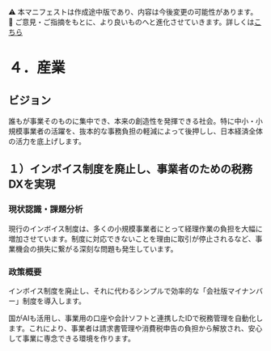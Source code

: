 ⚠️ 本マニフェストは作成途中版であり、内容は今後変更の可能性があります。  
💬 ご意見・ご指摘をもとに、より良いものへと進化させていきます。詳しくは[こちら](README.md#このマニフェスト自身もみんなの知恵を集めて改善していきます)

# ４．産業

## ビジョン

誰もが事業そのものに集中でき、本来の創造性を発揮できる社会。特に中小・小規模事業者の活躍を、抜本的な事務負担の軽減によって後押しし、日本経済全体の活力を底上げします。

## １）インボイス制度を廃止し、事業者のための税務DXを実現

### 現状認識・課題分析

現行のインボイス制度は、多くの小規模事業者にとって経理作業の負担を大幅に増加させています。制度に対応できないことを理由に取引が停止されるなど、事業機会の損失に繋がる深刻な問題も発生しています。

### 政策概要

インボイス制度を廃止し、それに代わるシンプルで効率的な「会社版マイナンバー」制度を導入します。

国がAIも活用し、事業用の口座や会計ソフトと連携したIDで税務管理を自動化します。これにより、事業者は請求書管理や消費税申告の負担から解放され、安心して事業に専念できる環境を作ります。